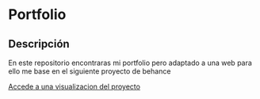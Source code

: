 <h1>Portfolio</h1>
<h2>Descripción</h2>
<p>En este repositorio encontraras mi portfolio pero adaptado a una web para ello me base en el siguiente proyecto de behance</p>
<a href="https://ybambogado.github.io/portfolio-web/">Accede a una visualizacion del proyecto</a>
